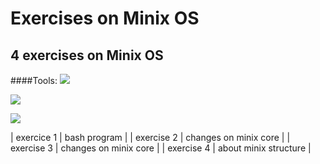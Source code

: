 # Exercises on Minix OS

## 4 exercises on Minix OS
####Tools:
  ![](http://wiki.minix3.org/lib/tpl/minix3c/images/main-logo.png) 
  
   ![](https://tiswww.case.edu/php/chet/img/bash-logo-web.png) 
   
   ![](https://eclipse.org/eclipse.org-common/themes/solstice/public/images/logo/eclipse-426x100.png) 

| exercice 1 | bash program          |
| exercise 2 | changes on minix core |
| exercise 3 | changes on minix core |
| exercise 4 | about minix structure |